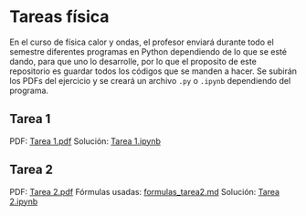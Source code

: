 # Tareas física

En el curso de física calor y ondas, el profesor enviará durante todo el semestre diferentes programas en Python dependiendo de lo que se esté dando, para que uno lo desarrolle, por lo que el proposito de este repositorio es guardar todos los códigos que se manden a hacer. Se subirán los PDFs del ejercicio y se creará un archivo `.py` o  `.ipynb` dependiendo del programa.

## Tarea 1

PDF: [Tarea 1.pdf](Tarea%201-%20Oscilaciones%20con%20python.pdf)
Solución: [Tarea 1.ipynb](tarea1.ipynb)

## Tarea 2

PDF: [Tarea 2.pdf](Tarea%202-%20Oscilaciones%20amortiguadas%20con%20python.pdf)
Fórmulas usadas: [formulas_tarea2.md](formulas_tarea2.md)
Solución: [Tarea 2.ipynb](tarea2.ipynb)
